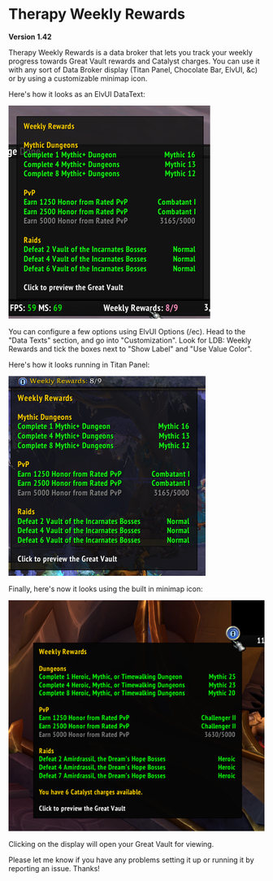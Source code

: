 # Therapy Weekly Rewards

**Version 1.42**

Therapy Weekly Rewards is a data broker that lets you track your weekly progress towards Great Vault rewards and Catalyst charges.  You can use it with any sort of Data Broker display (Titan Panel, Chocolate Bar, ElvUI, &c) or by using a customizable minimap icon.

Here's how it looks as an ElvUI DataText:

![ElvUI](https://github.com/Dreamlogic22/TherapyWeeklyRewards/blob/master/assets/ElvUI.png?raw=true)

You can configure a few options using ElvUI Options (/ec). Head to the "Data Texts" section, and go into "Customization".  Look for LDB: Weekly Rewards and tick the boxes next to "Show Label" and "Use Value Color".

Here's how it looks running in Titan Panel:

![Titan Panel](https://github.com/Dreamlogic22/TherapyWeeklyRewards/blob/master/assets/TitanPanel.png?raw=true)

Finally, here's now it looks using the built in minimap icon:

![Native](https://github.com/Dreamlogic22/TherapyWeeklyRewards/blob/master/assets/Native.png?raw=true)

Clicking on the display will open your Great Vault for viewing.

Please let me know if you have any problems setting it up or running it by reporting an issue.  Thanks!
